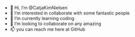 - 👋 Hi, I’m @CatjaKimNielsen
- 👀 I’m interested in collaborate with some fantastic people
- 🌱 I’m currently learning coding
- 💞️ I’m looking to collaborate on any amazing
- 📫 you can reach me here at GitHub

<!---
CatjaKimNielsen/CatjaKimNielsen is a ✨ special ✨ repository because its `README.md` (this file) appears on your GitHub profile.
You can click the Preview link to take a look at your changes.
--->
